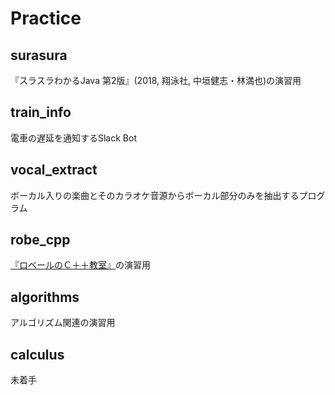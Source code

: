 # Practice
## surasura  
『スラスラわかるJava 第2版』(2018, 翔泳社, 中垣健志・林満也)の演習用    
## train_info  
電車の遅延を通知するSlack Bot    
## vocal_extract  
ボーカル入りの楽曲とそのカラオケ音源からボーカル部分のみを抽出するプログラム    
## robe_cpp  
[『ロベールのＣ＋＋教室』](http://www7b.biglobe.ne.jp/~robe/cpphtml/)の演習用    
## algorithms  
アルゴリズム関連の演習用    
## calculus  
未着手

